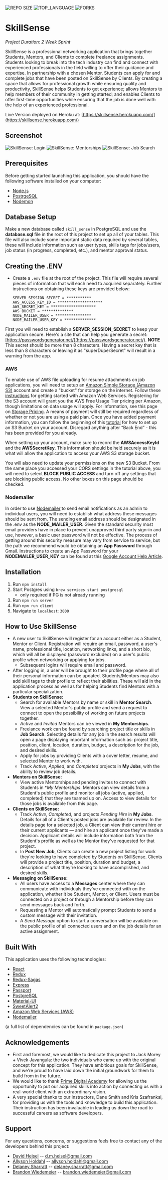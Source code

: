 ![REPO SIZE](https://img.shields.io/github/repo-size/teamskillsense/skillsense.svg?style=flat-square)
![TOP_LANGUAGE](https://img.shields.io/github/languages/top/teamskillsense/skillsense.svg?style=flat-square)
![FORKS](https://img.shields.io/github/forks/teamskillsense/skillsense.svg?style=social)

# SkillSense

*Project Duration: 2 Week Sprint*

SkillSense is a professional networking application that brings together Students, Mentors, and Clients to complete freelance assignments. Students looking to break into the tech industry can find and connect with experienced professionals in the field willing to offer their guidance and expertise. In partnership with a chosen Mentor, Students can apply for and complete jobs that have been posted on SkillSense by Clients. By creating a space that allows for professional growth while ensuring quality and productivity, SkillSense helps Students to get experience; allows Mentors to help members of their community in getting started; and enables Clients to offer first-time opportunities while ensuring that the job is done well with the help of an experienced professional.

Live Version deployed on Heroku at: [https://skillsense.herokuapp.com/](https://skillsense.herokuapp.com/)

## Screenshot

![SkillSense: Login](documentation/images/SkillSense-Login.png)
![SkillSense: Mentorships](documentation/images/SkillSense-Mentorships.png)
![SkillSense: Job Search](documentation/images/SkillSense-JobSearch.png)

## Prerequisites

Before getting started launching this application, you should have the following software installed on your computer:

- [Node.js](https://nodejs.org/en/)
- [PostrgeSQL](https://www.postgresql.org/)
- [Nodemon](https://nodemon.io/)

## Database Setup

Make a new database called `skill_sense` in PostgreSQL and use the **database.sql** file in the root of this project to set up all of your tables. This file will also include some important static data required by several tables, these will include information such as user types, skills tags for jobs/users, job status (in progress, completed, etc.), and mentor approval status.

## Creating the .ENV

* Create a `.env` file at the root of the project. This file will require several pieces of information that will each need to acquired separately. Further instructions on obtaining these keys are provided below:
    ```
    SERVER_SESSION_SECRET = ***********
    AWS_ACCESS_KEY_ID = ********************
    AWS_SECRET_KEY = ********************
    AWS_BUCKET = **************
    NODE_MAILER_USER = ****************
    NODE_MAILER_USER_KEY = **************
    ```

First you will need to establish a **SERVER_SESSION_SECRET** to keep your application secure. Here's a site that can help you generate a secret: [https://passwordsgenerator.net/](https://passwordsgenerator.net/).  **NOTE** This secret should be more than 8 characters.  Having a secret key that is less than 8 characters or leaving it as "superDuperSecret" will result in a warning from the app.

### AWS

To enable use of AWS file uploading for resume attachments on job applications, you will need to setup an [Amazon Simple Storage (Amazon S3)](https://aws.amazon.com/s3/) account and create a "bucket" for storage on the internet. Follow these [instructions](https://docs.aws.amazon.com/en_pv/AmazonS3/latest/gsg/GetStartedWithS3.html) for getting started with Amazon Web Services. Registering for the S3 account will grant you the AWS Free Usage Tier pricing per Amazon, though limitations on data usage will apply. For information, see this page on [Storage Pricing](https://aws.amazon.com/s3/pricing/?nc=sn&loc=4). A means of payment will still be required regardless of whether or not you are using a paid plan. Once you have added payment information, you can follow the beginning of this [tutorial](https://medium.com/@khelif96/uploading-files-from-a-react-app-to-aws-s3-the-right-way-541dd6be689) for how to set up an S3 Bucket on your account. Disregard anything after “Back End” - this has been provided for you already.

When setting up your account, make sure to record the **AWSAccessKeyId** and the **AWSSecretKey**. This information should be held securely as it is what will allow the application to access your AWS S3 storage bucket.

You will also need to update your permissions on the new S3 Bucket. From the same place you accessed your CORS settings in the tutorial above, you will need to select **BLOCK PUBLIC ACCESS** and turn off any settings that are blocking public access. No other boxes on this page should be checked.

### Nodemailer

In order to use [Nodemailer](https://nodemailer.com/) to send email notifications as an admin to individual users, you will need to establish what address these messages should be sent from. The sending email address should be designated in the .env as the **NODE_MAILER_USER**. Given the standard security most email providers have in place to prevent unapproved third party sign-in and use, however, a basic user password will not be effective. The process of getting around this security measure may vary from service to service, but the path we recommend would be obtaining an **App Password** through Gmail. Instructions to create an App Password for your **NODEMAILER_USER_KEY** can be found at this [Google Account Help Article](https://support.google.com/accounts/answer/185833?hl=en).

## Installation

1. Run `npm install`
2. Start Postgres using `brew services start postgresql`
    - only required if PG is not already running
3. Run `npm run server`
4. Run `npm run client`
5. Navigate to `localhost:3000`

## How to Use SkillSense

- A new user to SkillSense will register for an account either as a Student, Mentor or Client. Registration will require an email, password, a user's name, professional title, location, networking links, and a short bio, which will all be displayed (password excluded) on a user's public profile when networking or applying for jobs.
    - Subsequent logins will require email and password.
- After logging in, a user will be brought to their profile page where all of their personal information can be updated. Students/Mentors may also add skill tags to their profile to reflect their abilities. These will aid in the application process as well as for helping Students find Mentors with a particular specialization.
- **Students on SkillSense:**
    - Search for available Mentors by name or skill in **Mentor Search**. View a selected Mentor's public profile and send a request to connect to open the possibility of working on future projects together.
    - *Active* and *Invited* Mentors can be viewed in **My Mentorships**.
    - Freelance work can be found by searching project title or skills in **Job Search**. Selecting details for any job in the search results will open a page displaying important information such as: project title, position, client, location, duration, budget, a description for the job, and desired skills.
    - Apply for jobs by providing Clients with a cover letter, resume, and selected Mentor to work with.
    - Track *Active*, *Applied*, and *Completed* projects in **My Jobs**, with the ability to review job details.
- **Mentors on SkillSense:**
    - View active Mentorships and pending Invites to connect with Students in **My Mentorships*. Mentors can view details from a Student's public profile and monitor all jobs (active, applied, completed) that they are teamed up on. Access to view details for those jobs is available from this page.
- **Clients on SkillSense:**
    - Track *Active*, *Completed*, and projects *Pending Hire* in **My Jobs**. Details for all of a Client's posted jobs are available for review. In the details page for a selected job, a Client can view their current hire or their current applicants — and hire an applicant once they've made a decision. Applicant details will include information both from the Student's profile as well as the Mentor they've requested for that project.
    - In **Post New Job**, Clients can create a new project listing for work they're looking to have completed by Students on SkillSense. Clients will provide a project title, position, duration and budget, a description of what they're looking to have accomplished, and desired skills.
- **Messaging on SkillSense:**
    - All users have access to a **Messages** center where they can communicate with individuals they've connected with on the application, whether it be Student, Mentor, or Client. Users must be connected on a project or through a Mentorship before they can send messages back and forth.
    - Requesting a Mentor will automatically prompt Students to send a custom message with their invitation.
    - A *Send Message* option to start a conversation will be available on the public profile of all connected users and on the job details for an active assignment.

## Built With

This application uses the following technologies:

- [React](https://reactjs.org/)
- [Redux](https://maven.apache.org/)
- [Redux-Sagas](https://redux-saga.js.org/)
- [Express](https://expressjs.com/)
- [Passport](http://www.passportjs.org/)
- [PostgreSQL](https://www.postgresql.org/)
- [Material-UI](https://material-ui.com/)
- [SweetAlert2](https://sweetalert2.github.io/)
- [Amazon Web Services (AWS)](https://aws.amazon.com/)
- [Nodemailer](https://nodemailer.com/)

(a full list of dependencies can be found in `package.json`)

## Acknowledgements

- First and foremost, we would like to dedicate this project to Jack Morey + Vivek Javangula: the two individuals who came up with the original concept for this application. They have ambitious goals for SkillSense, and we're proud to have laid down the initial groundwork for them to build from in the future.
- We would like to thank [Prime Digital Academy](https://github.com/PrimeAcademy) for allowing us the opportunity to put our acquired skills into action by connecting us with a real-world client with an extraordinary vision.
- A very special thanks to our instructors, Dane Smith and Kris Szafranksi, for providing us with the tools and knowledge to build this application. Their instruction has been invaluable in leading us down the road to successful careers as software developers.

## Support

For any questions, concerns, or suggestions feels free to contact any of the developers behind this project:
- [David Heisel](https://github.com/dmheisel) -- d.m.heisel@gmail.com
- [Allyson Holdahl](https://github.com/aholdahl) -- allyson.holdahl@gmail.com
- [Delaney Sharratt](https://github.com/laneymckee) -- delaney.sharratt@gmail.com
- [Brandon Wiedemeier](https://github.com/wiedemeierb) -- brandon.wiedemeier@gmail.com
